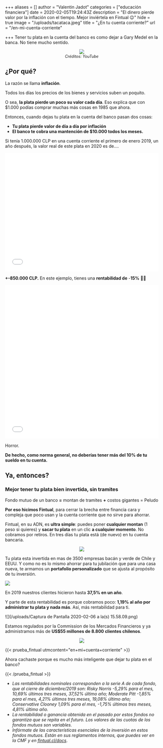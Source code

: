 +++
aliases = []
author = "Valentin Jadot"
categories = ["educación financiera"]
date = 2020-02-05T19:24:43Z
description = "El dinero pierde valor por la inflación con el tiempo. Mejor inviértela en Fintual 😉"
hide = true
image = "/uploads/tacataca.jpeg"
title = "¿En tu cuenta corriente?"
url = "/en-mi-cuenta-corriente"

+++
Tener tu plata en la cuenta del banco es como dejar a Gary Medel en la banca. No tiene mucho sentido.

<div style="text-align:center">  
<figure>  
<img src="/uploads/garymedel no po.png">  
<figcaption style="display:block;text-align:center;font-size:.8rem"><i>Créditos: YouTube</i></figcaption>
</figure>  
</div>

## ¿Por qué?

La razón se llama **inflación**.

Todos los días los precios de los bienes y servicios suben un poquito.

O sea, **la plata pierde un poco su valor cada día**. Eso explica que con $1.000 podías comprar muchas más cosas en 1985 que ahora.

Entonces, cuando dejas tu plata en la cuenta del banco pasan dos cosas:

* **Tu plata pierde valor de día a día por inflación**
* **El banco te cobra una mantención de $10.000 todos los meses.**

Si tenía 1.000.000 CLP en una cuenta corriente el primero de enero 2019, un año después, la valor real de este plata en 2020 es de....

<div style="width:100%;height:0;padding-bottom:77%;position:relative;"><iframe src="[https://giphy.com/embed/116seTvbXx07F6](https://giphy.com/embed/116seTvbXx07F6 "https://giphy.com/embed/116seTvbXx07F6")" width="100%" height="100%" style="position:absolute" frameBorder="0" class="giphy-embed" allowFullScreen></iframe></div>

**+-850.000 CLP.**  En este ejemplo, tienes una **rentabilidad de** -**15%** 🎉🧟

<div style="width:100%;height:0;padding-bottom:100%;position:relative;"><iframe src="[https://giphy.com/embed/3epYgNP7uvMFa](https://giphy.com/embed/3epYgNP7uvMFa "https://giphy.com/embed/3epYgNP7uvMFa")" width="100%" height="100%" style="position:absolute" frameBorder="0" class="giphy-embed" allowFullScreen></iframe></div>

Horror.

**De hecho, como norma general, no deberías tener más del 10% de tu sueldo en tu cuenta.**

## Ya, entonces?

### Mejor tener tu plata bien invertida, sin tramites

Fondo mutuo de un banco **=** montan de tramites **+** costos gigantes = Peludo

**Por eso hicimos Fintual**, para cerrar la brecha entre financia cara y compleja que poco usan y la cuenta corriente que no sirve para ahorrar.

Fintual, en su ADN, es **ultra simple**: puedes poner **cualquier montan** (1 peso si quieres) y **sacar tu plata** en un clic **a cualquier momento**. No cobramos por retiros. En tres días tu plata está (de nuevo) en tu cuenta bancaria.

<div style="text-align:center">  
<figure>  
<img src="/uploads/objetivos.png">  
</figure>  
</div>

Tu plata esta invertida en mas de 3500 empresas bacán y verde de Chile y EEUU. Y como no es lo mismo ahorrar para tu jubilación que para una casa nueva, te armamos un **portafolio personalizado** que se ajusta al propósito de tu inversión.

![](/uploads/verde.png)

En 2019 nuestros clientes hicieron hasta **37,5% en un año**.

Y parte de esta rentabilidad es porque cobramos poco: **1,19% al año por administrar tu plata y nada más**. Así, más rentabilidad para ti.

![](/uploads/Captura de Pantalla 2020-02-06 a la(s) 15.58.09.png)

Estamos regulados por la Commission de los Mercados Financieros y ya administramos más de **US$55 millones de 8.800 clientes chilenos**.

<p align="center">
<img src="/uploads/cmf.png">
</p>

{{< prueba_fintual utmcontent="en+mi+cuenta+corriente" >}}

Ahora cachaste porque es mucho más inteligente que dejar tu plata en el banco?

{{< /prueba_fintual >}}

* _Las rentabilidades nominales corresponden a la serie A de cada fondo, que al cierre de diciembre/2019 son: Risky Norris -5,29% para el mes, 10,69% últimos tres meses, 37,52% último año; Moderate Pitt -1,85% para el mes, 4,21% últimos tres meses, 19,08% último año; Conservative Clooney 1,09% para el mes, -1,75% últimos tres meses, 4,81% último año._
* _La rentabilidad o ganancia obtenida en el pasado por estos fondos no garantiza que se repita en el futuro. Los valores de las cuotas de los fondos mutuos son variables._
* _Infórmate de las características esenciales de la inversión en estos fondos mutuos. Están en sus reglamentos internos, que puedes ver en la CMF y en_ [_fintual.cl/docs_](http://fintual.cl/docs).